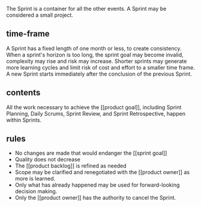 The Sprint is a container for all the other events. A Sprint may be considered a small project.

## time-frame
A Sprint has a fixed length of one month or less, to create consistency. When a sprint's horizon is too long, the sprint goal may become invalid, complexity may rise and risk may increase. Shorter sprints may generate more learning cycles and limit risk of cost and effort to a smaller time frame.
A new Sprint starts immediately after the conclusion of the previous Sprint.

## contents
All the work necessary to achieve the [[product goal]], including Sprint Planning, Daily Scrums, Sprint Review, and Sprint Retrospective, happen within Sprints.

## rules
- No changes are made that would endanger the [[sprint goal]]
- Quality does not decrease
- The [[product backlog]] is refined as needed
- Scope may be clarified and renegotiated with the [[product owner]] as more is learned.
- Only what has already happened may be used for forward-looking decision making.
- Only the [[product owner]] has the authority to cancel the Sprint.